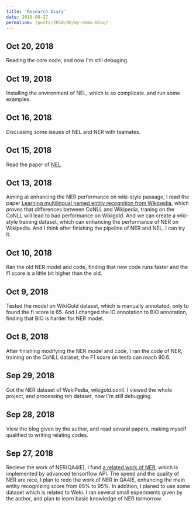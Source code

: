 ```yaml
---
title: 'Research Diary'
date: 2018-08-27
permalink: /posts/2018/08/my-demo-blog/
---
```


Oct 20, 2018
---
Reading the core code, and now I'm still debuging.

Oct 19, 2018
---
Installing the environment of NEL, which is so complicate. and run some examples.

Oct 16, 2018
---
Discussing some issues of NEL and NER with teamates.

Oct 15, 2018
---
Read the paper of [NEL](http://aclweb.org/anthology/Q15-1011).

Oct 13, 2018
---
Aiming at enhancing the NER performance on wiki-style passage, I read the paper [Learning multilingual named entity recognition from Wikipedia](https://figshare.com/articles/Learning_multilingual_named_entity_recognition_from_Wikipedia/5462500/1), which proves that differences between CoNLL and Wikipedia, traning on the CoNLL will lead to bad performance on Wikigold. And we can create a wiki-style training dataset, which can enhancing the performance of NER on Wikipedia. And I think after finishing the pipeline of NER and NEL, I can try it.

Oct 10, 2018
---
Ran the old NER model and code, finding that new code runs faster and the f1 score is a little bit higher than the old.

Oct 9, 2018
---
Tested the model on WikiGold dataset, which is manually annotated, only to found the fi score is 65. And I changed the IO annotation to BIO annotation, finding that BIO is harder for NER model.

Oct 8, 2018
---
After finishing modifying the NER model and code, I ran the code of NER, training on the CoNLL dataset, the F1 score on testb can reach 90.6. 

Sep 29, 2018
---
Got the NER dataset of WekiPedia, wikigold.conll. I viewed the whole project, and processing teh dataset, now I'm still debugging. 

Sep 28, 2018
---
View the blog given by the author, and read sevaral papers, making myself qualified to writing relating codes.

Sep 27, 2018
---
Recieve the work of NER(QA4IE), I fund [a related work of NER](https://github.com/guillaumegenthial/tf_ner), which is implemented by advanced tensorflow API. The speed and the quality of NER are nice, I plan to redo the work of NER in QA4IE, enhancing the main entity recognizing score from 85% to 95%. In addition, I planed to use some dataset which is related to Weki. I ran several small experiments given by the author, and plan to learn basic knowledge of NER tormorrow.

